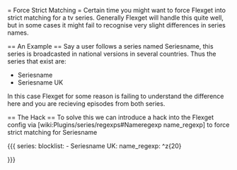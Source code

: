 = Force Strict Matching =
Certain time you might want to force Flexget into strict matching for a tv series. Generally Flexget will handle this quite well, but in some cases it might fail to recognise very slight differences in series names.

== An Example ==
Say a user follows a series named Seriesname, this series is broadcasted in national versions in several countries. Thus the series that exist are:
* Seriesname
* Seriesname UK

In this case Flexget for some reason is failing to understand the difference here and you are recieving episodes from both series.

== The Hack ==
To solve this we can introduce a hack into the Flexget config via [wiki:Plugins/series/regexps#Nameregexp name_regexp] to force strict matching for Seriesname

{{{
series:
  blocklist:
        - Seriesname UK:
            name_regexp: ^z{20}

}}}
